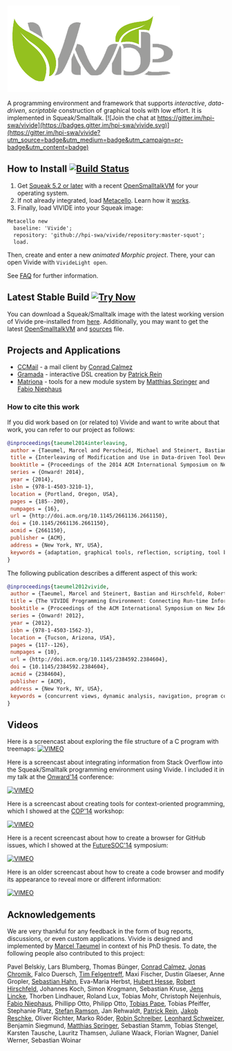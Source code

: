 ![vivide-logo](images/logo.png)

A programming environment and framework that supports *interactive*, *data-driven*, *scriptable* construction of graphical tools with low effort. It is implemented in Squeak/Smalltalk. [![Join the chat at https://gitter.im/hpi-swa/vivide](https://badges.gitter.im/hpi-swa/vivide.svg)](https://gitter.im/hpi-swa/vivide?utm_source=badge&utm_medium=badge&utm_campaign=pr-badge&utm_content=badge)

## How to Install [![Build Status](https://secure.travis-ci.org/hpi-swa/vivide.png?branch=master)](http://travis-ci.org/hpi-swa/vivide)

1. Get [Squeak 5.2 or later](http://www.squeak.org) with a recent [OpenSmalltalkVM](https://github.com/OpenSmalltalk/opensmalltalk-vm) for your operating system.
2. If not already integrated, load [Metacello](https://github.com/dalehenrich/metacello-work). Learn how it [works](https://github.com/dalehenrich/metacello-work/blob/master/docs/MetacelloUserGuide.md).
3. Finally, load VIVIDE into your Squeak image:

```Smalltalk
Metacello new
  baseline: 'Vivide';
  repository: 'github://hpi-swa/vivide/repository:master-squot';
  load.
```

Then, create and enter a new *animated Morphic project*. There, your can open Vivide with ```VivideLight open```.

See [FAQ](https://github.com/hpi-swa/vivide/wiki/FAQ) for further information.

## Latest Stable Build [![Try Now](http://img.shields.io/badge/try-now-green.svg)](https://bertfreudenberg.github.io/SqueakJS/run#url=https://www.hpi.uni-potsdam.de/hirschfeld/artefacts/vivide/&files=%5BVivide-Squeak-5.1.image,Vivide-Squeak-5.1.changes,SqueakV50.sources%5D&forceDownload=true)

You can download a Squeak/Smalltalk image with the latest working version of Vivide pre-installed from [here](https://www.hpi.uni-potsdam.de/hirschfeld/artefacts/vivide/). Additionally, you may want to get the latest [OpenSmalltalkVM](https://github.com/OpenSmalltalk/opensmalltalk-vm) and [sources](http://ftp.squeak.org/sources_files/) file.

## Projects and Applications

* [CCMail](https://github.com/calmez/CCMail) - a mail client by [Conrad Calmez](https://github.com/calmez)
* [Gramada](https://github.com/hpi-swa/Gramada) - interactive DSL creation by [Patrick Rein](https://github/codeZeilen)
* [Matriona](https://github.com/hpi-swa/smalltalk-nested-classes) - tools for a new module system by [Matthias Springer](https://github.com/matthias-springer) and [Fabio Niephaus](https://github.com/fniephaus)

### How to cite this work

If you did work based on (or related to) Vivide and want to write about that work, you can refer to our project as follows:

```Bibtex
@inproceedings{taeumel2014interleaving,
 author = {Taeumel, Marcel and Perscheid, Michael and Steinert, Bastian and Lincke, Jens and Hirschfeld, Robert},
 title = {Interleaving of Modification and Use in Data-driven Tool Development},
 booktitle = {Proceedings of the 2014 ACM International Symposium on New Ideas, New Paradigms, and Reflections on Programming \& Software},
 series = {Onward! 2014},
 year = {2014},
 isbn = {978-1-4503-3210-1},
 location = {Portland, Oregon, USA},
 pages = {185--200},
 numpages = {16},
 url = {http://doi.acm.org/10.1145/2661136.2661150},
 doi = {10.1145/2661136.2661150},
 acmid = {2661150},
 publisher = {ACM},
 address = {New York, NY, USA},
 keywords = {adaptation, graphical tools, reflection, scripting, tool building, vivide},
}
```

The following publication describes a different aspect of this work:

```Bibtex
@inproceedings{taeumel2012vivide,
 author = {Taeumel, Marcel and Steinert, Bastian and Hirschfeld, Robert},
 title = {The VIVIDE Programming Environment: Connecting Run-time Information with Programmers' System Knowledge},
 booktitle = {Proceedings of the ACM International Symposium on New Ideas, New Paradigms, and Reflections on Programming and Software},
 series = {Onward! 2012},
 year = {2012},
 isbn = {978-1-4503-1562-3},
 location = {Tucson, Arizona, USA},
 pages = {117--126},
 numpages = {10},
 url = {http://doi.acm.org/10.1145/2384592.2384604},
 doi = {10.1145/2384592.2384604},
 acmid = {2384604},
 publisher = {ACM},
 address = {New York, NY, USA},
 keywords = {concurrent views, dynamic analysis, navigation, program comprehension, programming environments, source code},
}
```

## Videos

Here is a screencast about exploring the file structure of a C program with treemaps:
[![VIMEO](https://i.vimeocdn.com/video/540030443_320.jpg)](https://vimeo.com/142670997)

Here is a screencast about integrating information from Stack Overflow into the Squeak/Smalltalk programming environment using Vivide. I included it in my talk at the [Onward'14](http://2014.splashcon.org/track/onward2014-papers) conference:

[![VIMEO](https://i.vimeocdn.com/video/503216190_320.jpg)](https://vimeo.com/116751102)

Here is a screencast about creating tools for context-oriented programming, which I showed at the [COP'14](http://prg.is.titech.ac.jp/events/cop14) workshop: 

[![VIMEO](http://i.vimeocdn.com/video/484103433_320.jpg)](https://www.vimeo.com/102158303)

Here is a recent screencast about how to create a browser for GitHub issues, which I showed at the [FutureSOC'14](https://www.hpi.uni-potsdam.de/research_school/aktivitaeten/future_trends_in_soc/futuresoc_2014.html) symposium:

[![VIMEO](http://i.vimeocdn.com/video/480727139_320.jpg)](https://www.vimeo.com/99525933)

Here is an older screencast about how to create a code browser and modify its appearance to reveal more or different information:

[![VIMEO](http://i.vimeocdn.com/video/434147754_320.jpg)](https://www.vimeo.com/63757592)

## Acknowledgements

We are very thankful for any feedback in the form of bug reports, discussions, or even custom applications. Vivide is designed and implemented by [Marcel Taeumel](https://github.com/marceltaeumel) in context of his PhD thesis. To date, the following people also contributed to this project:

Pavel Belskiy,
Lars Blumberg,
Thomas Bünger,
[Conrad Calmez](https://github.com/calmez),
[Jonas Chromik](https://github.com/jchromik),
Falco Duersch,
[Tim Felgentreff](https://github.com/timfel),
Maxi Fischer,
Dustin Glaeser,
Anne Gropler,
[Sebastian Hahn](https://github.com/SebSchmech), 
Eva-Maria Herbst,
[Hubert Hesse](https://github.com/hubx),
[Robert Hirschfeld](https://github.com/roberthirschfeld),
Johannes Koch,
Simon Krogmann,
Sebastian Kruse,
[Jens Lincke](https://github.com/JensLincke),
Thorben Lindhauer,
Roland Lux,
Tobias Mohr,
Christoph Neijenhuis,
[Fabio Niephaus](https://github.com/fniephaus),
Phillipp Otto,
Philipp Otto,
[Tobias Pape](https://github.com/krono),
Tobias Pfeiffer,
Stephanie Platz,
[Stefan Ramson](https://github.com/onsetsu),
Jan Rehwaldt,
[Patrick Rein](https://github.com/codeZeilen),
[Jakob Reschke](https://github.com/j4yk),
Oliver Richter,
Marko Röder,
[Robin Schreiber](https://github.com/merryman),
[Leonhard Schweizer](https://github.com/leoschweizer),
Benjamin Siegmund,
[Matthias Springer](https://github.com/matthias-springer),
Sebastian Stamm,
Tobias Stengel,
Karsten Tausche,
Lauritz Thamsen,
Juliane Waack,
Florian Wagner,
Daniel Werner,
Sebastian Woinar
